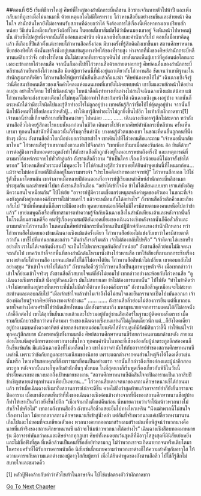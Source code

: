 ##ตอนที่ 65 เริ่มพิธีการใหญ่
ศิษย์พี่ใหญ่ของสำนักกระบี่หลีซาน ชิวซานจวินหายตัวไปห้าปี และเพิ่งกลับมาที่ภูเขาเมื่อไม่นานมานี้ ด้วยเหตุผลใดไม่มีใครทราบ
โก่วหานสือยิ้มอย่างขมขื่นและส่ายหน้า คิดในใจ สำนักต้นไหวยังไม่อาจทนรับสภาพที่ด้อยกว่าได้ จึงต้องการใช้เรื่องนี้เพื่อหาทางเอาเปรียบสักหน่อย วิธีเช่นนี้เหมือนกับหวังผ้อที่ไหน
ในตอนนี้เขาสัมผัสได้ว่ามีคนมองเขาอยู่ จึงหันหน้าไปหาคนผู้นั้น ตัวแข็งไปครู่หนึ่งจากนั้นก็ยิ้มอ่อนและคำนับ
เฉินฉางเซิงยิ้มและคำนับกลับไป ตอนนี้เมื่อเขาคิดดูแล้ว ก็เกือบสี่ปีแล้วตั้งแต่เขาพบโก่วหานสือครั้งก่อน มีบางครั้งที่รู้สึกคิดถึงเขาขึ้นมา
สถานศึกษาหนานซียกย่องทิศใต้ ดังนั้นเขาจึงนั่งอยู่บนแท่นสูงทางทิศใต้ของที่ราบสูง ห่างจากที่นั่งของศิษย์สำนักกระบี่หลีซานแค่สิบกว่าจั้ง อย่างไรก็ตาม มันไม่สะดวกที่เขาจะลุกเดินไป
เขาสังเกตเห็นผู้เยาว์ที่ดูอ่อนต่อโลกและเงอะงะข้างกายโก่วหานสือ จากนั้นก็มองไปที่โก่วหานสือด้วยสายตาอยากรู้
ศิษย์คนอื่นของสำนักกระบี่หลีซานล้วนยืนหลังโก่วหานสือ มีแค่ผู้เยาว์คนนี้ที่นั่งอยู่แถวเดียวกับโก่วหานสือ ชัดเจนว่าเขามีฐานะในสำนักสูงมากทีเดียว
โก่วหานสือให้ผู้เยาว์นั้นยืนขึ้นแล้วก็แนะนำ “ศิษย์น้องหกไป๋ไช่”
เฉินฉางเซิงจึงรู้ว่านี่คือสมาชิกคนเดียวของเจ็ดคำโคลงแห่งแดนเทพที่เขายังไม่เคยพบหน้า เขายิ้มและพยักหน้าให้อย่างอบอุ่น
อย่างไรก็ตาม ไป๋ไช่เชิดหน้าสูง ใบหน้าดื้อดึงท่าทางเหินห่างไม่สนใจเฉินฉางเซิงแม้แต่น้อย แม้โก่วหานสือจะส่งสายตาเตือนไปไม่หยุดก็ไม่อาจทำให้เขาก้มหน้าได้
เฉินฉางเซิงงุนงงอยู่บ้าง จากนั้นก็ตระหนักได้ว่ามีอะไรผิดไปและรู้สึกทำอะไรไม่ถูกอยู่บ้าง
เขาพลันรู้สึกว่าชื่อไป๋ไช่คุ้นหูอยู่บ้าง จากนั้นก็นึกไปถึงคนที่ใช้ชื่อปลอมว่าหลัวปู้... ทำให้เขารู้สึกทำอะไรไม่ถูกยิ่งขึ้นไปอีก
ไชเท้ากับผักกาดขาว[1] เจ้าหมอนี่ช่างขี้เกียจหรือบางทีเป็นคนง่ายๆ ไปหน่อย
……
……
เฉินฉางเซิงอาจรู้สึกไม่สะดวก ทว่าถังซานสือลิ่วไม่เคยรู้สึกอะไรแบบนั้นมาก่อนในชีวิต เดินตรงไปยังพวกศิษย์สำนักกระบี่หลีซาน
ครั้นเห็นเขามา ทุกคนในสำนักที่นั่งแถวนั้นก็เริ่มลุกขึ้นคำนับ บางคนรู้ตัวตนของเขา ในขณะที่คนอื่นถูกคนที่นั่งข้างๆ เตือน
ถังซานสือลิ่วโบกมือบ่งบอกว่าเขาเข้าใจ เขาเดินไปที่โก่วหานสือและถาม “เจ้าหมอนั่นกลับมาไหม”
โก่วหานสือรู้ว่าเขาถามถึงกวนเฟยไป๋จึงกล่าว “เขาเพิ่งกลับมาเมื่อสองวันก่อน อ้อ ยินดีด้วย”
การต่อสู้ชิงการสืบทอดตระกูลถังทำให้ถังซานสือลิ่วถูกขังอยู่ในหอบรรพชนถึงครึ่งปี และเหตุการณ์ที่ตามมาได้แพร่กระจายไปทั่วต้าลู่แล้ว
ถังซานสือลิ่วถาม “ข้าเป็นใคร เรื่องเล็กน้อยแค่นี้ไม่อาจรั้งข้าได้หรอก”
โก่วหานสือหัวเราะแต่ไม่พูดอะไร ไป๋ไช่ด้านข้างรู้สึกว่าเขาเคยได้ยินคำพูดเช่นนี้ที่ไหนมาก่อน... แม้ว่าจะไม่บ่อยนักแต่ก็ฝังลึกอยู่ในความทรงจำ
“ประโยคติดปากของอาจารย์ปู่” โก่วหานสือบอก
ไป๋ไช่รู้ตัวขึ้นมาโดยพลัน เขาจำภาพเมื่อหลายปีก่อนตอนที่อาจารย์ปู่เรียกเหล่าศิษย์สำนักกระบี่หลีซานมาประชุมกัน และส่ายหน้าไปมา
ถังซานสือลิ่วเตือน “อย่าได้เข้าใจผิด ข้าไม่ได้เลียนแบบเขา เราแค่บังเอิญมีความสนใจเหมือนกัน”
ไป๋ไช่เย้ย “อาจารย์ปู่มีความแข็งแกร่งหนุนหลังคำพูดของตัวเอง ในขณะที่เจ้าคงยังถูกขังอยู่หากองค์สังฆราชไม่ช่วยเอาไว้ แล้วจะเหมือนกันได้อย่างไร”
ถังซานสือลิ่วเลิกคิ้วและเถียงกลับไป “ข้ามีเพื่อนเช่นนี้ก็เพราะฝีมือของข้า พูดหยาบหน่อยก็คือไม่มีใครมีสายตามองคนเหนือไปกว่าข้าแล้ว”
เขาย่อมพูดถึงเรื่องที่เขาสามารถทำความรู้จักกับเฉินฉางเซิงในสำนักเทียนเต้าและหลังจากนั้นก็ในโรงเตี๊ยมสวนหลีจื่อ
คนที่รู้เรื่องคุณสมบัติอันยอดเยี่ยมของเฉินฉางเซิงหลังจากนั้นก็คือลั่วลั่วและตามมาด้วยโก่วหานสือ
ในตอนนั้นศิษย์สำนักกระบี่หลีซานเป็นปฏิปักษ์กับคนของสำนักฝึกหลวง ทว่าโก่วหานสือไม่เคยมองข้ามเฉินฉางเซิงแม้แต่ครั้งเดียว
โก่วหานสือย่อมไม่แข่งกับเขาว่าใครมีสายตาดีกว่ากัน เขาชี้ไปที่แท่นยกและกล่าว “มันกำลังจะเริ่มแล้ว เจ้าไม่ต้องกลับไปหรือ”
“เจ้าคิดจะไล่แขกหรืออย่างไร เราไม่ได้เจอกันตั้งสามปี จะเป็นไรไปหากจะพูดกันอีกสักหน่อย”
ถังซานสือลิ่วย่อมไม่มีเจตนาจะกลับไป เขาคว้าเก้าอี้จากพื้นที่ของสำนักต้นไหวมานั่งข้างโก่วหานสือ
เขาใช้เสียงที่เบามากกระซิบเรื่องบางอย่างกับโก่วหานสือ เบาจนแม้แต่ไป๋ไช่ก็ไม่อาจได้ยิน
โก่วหานสือสีหน้าไม่เปลี่ยน เขาตอบกลับไปอย่างสุขุม “ข้าเข้าใจ เจ้าไปได้แล้ว”
ถังซานสือลิ่วรู้ว่าโก่วหานสือเป็นสุภาพบุรุษตัวจริง เมื่อเขากล่าวว่าเข้าใจก็ย่อมเข้าใจจริงๆ ถังซานสือลิ่วสบายใจแต่ก็ยังไม่ยอมไป
เขากล่าวอย่างละห้อยกับโก่วหานสือ “ดูเฉินฉางเซิงตรงนั้นสิ นั่งอยู่ตัวคนเดียว มันไม่สบายเลย ข้าไม่ต้องการแบบนั้น”
ไป๋ไช่ขัด “ทำไมข้าคิดว่าเจ้าไม่อยากยืนอยู่ตรงนั้นเพราะที่นั่นไม่มีเก้าอี้ด้านหลังองค์สังฆราช”
ถังซานสือลิ่วดูเหมือนจะไม่สะทกสะท้านและตอบกลับไป “เมื่อเจ้าเข้าใจแล้วทำไมเจ้าถึงได้ไม่สนใจและยืนกรานจะเปิดโปงมันออกมา เจ้าต้องหัดเรียนรู้จากศิษย์พี่รองของเจ้าบ้างนะ”
……
……
ถังซานสือลิ่วย่อมไม่ต้องการยืน แต่ที่เขาถอนหายใจอย่างโศกเศร้าก็ใช่ว่าผิดเสียทั้งหมด
เมื่อสังฆราชมาถึง มหามุขนายกจากอารามแดนใต้ก็ไม่อาจนั่งเก้าอี้อีกต่อไป เขาได้ลุกขึ้นยืนนานแล้วและไปรวมอยู่กับฮู่ซานสือเอ้อร์ในฐานะผู้ติดตามสังฆราช เมื่อรวมกับนักบวชสิบกว่าคนที่ตามมา ร่างของเฉินฉางเซิงบนแท่นก็ไม่ดูโดดเดี่ยวนัก แต่...ก็ยังโดดเดี่ยวอยู่บ้าง
เมฆบดบังดวงอาทิตย์ ค่ายกลส่งสายลมอ่อนโยนพัดใส่ที่ราบสูงที่มีรัศมีสิบกว่าลี้นี้ ทำให้แน่ใจว่าทุกคนรู้สึกสบาย
นักพรตหญิงทั้งสามมาถึง ศิษย์สถานศึกษาหนานซีร้อยกว่าคนตามมาด้านหลัง
สายลมอ่อนโยนพัดชุดนักพรตของพวกนางสั่นไหว
ทุกคนคำนับในขณะที่เซียงอ๋องกับผู้นำตระกูลอีกสองคนก็ยืนขึ้นเช่นกัน มีแต่เฉินฉางเซิงที่ไม่เคลื่อนไหว
เขาไม่อาจคำนับให้กับอาจารย์ย่าของสถานศึกษาหนานซีเหล่านี้ เพราะว่าขัดกับกฎและธรรมเนียมของนิกาย
เพราะแตกต่างจากคนส่วนใหญ่จึงได้โดดเดี่ยวเช่นนั้นหรือ
ไหวเหรินขอบคุณที่สังฆราชมาเยือนเป็นอย่างแรก จากนั้นก็กล่าวถึงเซียงอ๋องและผู้นำอีกสองตระกูล หลังจากนั้นนางก็พูดกับสำนักอื่นๆ ทั้งหมด ในที่สุดนางก็เริ่มพูดเรื่องเกี่ยวกับพิธีในวันนี้
ประโยคแรกของนางบอกถึงเป้าหมายของงาน “สถานศึกษาหนานซีตัดสินใจจะปิดอารามเป็นเวลาสิบปี ข้าเชิญสหายเต๋าทุกท่านมาเพื่อเป็นพยาน...”
โก่วหานสือเดาเจตนาของสถานศึกษาหนานซีได้ก่อนมาแล้ว ทว่าเมื่อเฉินฉางเซิงมาถึงสถานการณ์น่าจะดีขึ้น คาดไม่ถึงว่าสุดท้ายแล้วอาจารย์ย่าก็ยังยืนกรานจะปิดอาราม เมื่อเขาสังเกตเห็นว่าที่นั่งของเฉินฉางเซิงค่อนข้างห่างจากที่นั่งของสถานศึกษาหนานซีอยู่บ้าง ก็ทำให้เขาเป็นกังวลยิ่งขึ้นไปอีก
“เมื่อเจ้ามาถึงตั้งแต่คืนก่อน นี่หมายความว่าเจ้าโน้มน้าวพวกนางไม่สำเร็จใช่หรือไม่” เขาถามถังซานสือลิ่ว
ถังซานสือลิ่วแสยะยิ้มไปทางไหวเหริน “นังเฒ่าพวกนี้ไม่สนใจเรื่องทางโลก ไม่อยากลากสถานศึกษาหนานซีเข้าสู่น้ำคลำ แต่อันที่จริงพวกนางแค่เปลี่ยวเหงามานานเกินไปและไม่ยอมที่จะเกษียณตัวเอง พวกนางอยากออกมาสร้างลมสร้างฝนเพื่อพิสูจน์ว่าพวกนางคือนายที่แท้จริงของสถานศึกษาหนานซี แล้วจะโน้มน้าวพวกนางได้อย่างไร”
เฉินฉางเซิงสือบทอดมาหมายรุ่น มีอาจารย์พันกว่าคนและศิษย์จากทุกภูเขา ศิษย์ทั้งหมดยกเว้นซูหลีที่มีอาวุโสสูงสุดที่มีนิสัยเย่อหยิ่งและไม่เชื่อฟังที่สุด ที่เหลือล้วนเป็นคนที่ซื่อสัตย์ทำตามกฎ ไม่ว่าพวกเขาจะเกิดมายากจนหรือเติบโตมาในครอบครัวที่ได้รับการเคารพนับถือ นิสัยเช่นนี้หมายความว่าพวกเขาต่างก็ให้ความสำคัญกับอาวุโส ให้ความเคารพกับความแตกต่างของผู้อาวุโสกับผู้เยาว์
เมื่อได้ยินคำพูดของถังซานสือลิ่ว ไป๋ไช่ก็รู้สึกไม่สบายใจและขมวดคิ้ว

[1] หลัวปู้ฟังคล้ายกับคำว่าหัวไชเท้าในภาษาจีน ไป๋ไช่แปลตรงตัวว่าผักกาดขาว


[Go To Next Chapter]( ./892.md)